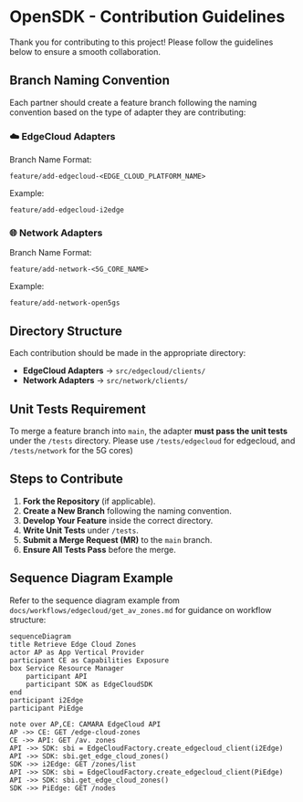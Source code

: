 # OpenSDK - Contribution Guidelines

Thank you for contributing to this project! Please follow the guidelines below to ensure a smooth collaboration.

## Branch Naming Convention
Each partner should create a feature branch following the naming convention based on the type of adapter they are contributing:


### ☁️ EdgeCloud Adapters
Branch Name Format:
```
feature/add-edgecloud-<EDGE_CLOUD_PLATFORM_NAME>
```
Example:
```
feature/add-edgecloud-i2edge
```

### 🌐 Network Adapters
Branch Name Format:
```
feature/add-network-<5G_CORE_NAME>
```
Example:
```
feature/add-network-open5gs
```

## Directory Structure
Each contribution should be made in the appropriate directory:
- **EdgeCloud Adapters** → `src/edgecloud/clients/`
- **Network Adapters** → `src/network/clients/`

## Unit Tests Requirement
To merge a feature branch into `main`, the adapter **must pass the unit tests** under the `/tests` directory. Please use `/tests/edgecloud` for edgecloud, and `/tests/network` for the 5G cores)

## Steps to Contribute
1. **Fork the Repository** (if applicable).
2. **Create a New Branch** following the naming convention.
3. **Develop Your Feature** inside the correct directory.
4. **Write Unit Tests** under `/tests`.
5. **Submit a Merge Request (MR)** to the `main` branch.
6. **Ensure All Tests Pass** before the merge.

## Sequence Diagram Example
Refer to the sequence diagram example from `docs/workflows/edgecloud/get_av_zones.md` for guidance on workflow structure:

```mermaid
sequenceDiagram
title Retrieve Edge Cloud Zones
actor AP as App Vertical Provider
participant CE as Capabilities Exposure
box Service Resource Manager
    participant API
    participant SDK as EdgeCloudSDK
end
participant i2Edge
participant PiEdge

note over AP,CE: CAMARA EdgeCloud API
AP ->> CE: GET /edge-cloud-zones
CE ->> API: GET /av. zones
API ->> SDK: sbi = EdgeCloudFactory.create_edgecloud_client(i2Edge)
API ->> SDK: sbi.get_edge_cloud_zones()
SDK ->> i2Edge: GET /zones/list
API ->> SDK: sbi = EdgeCloudFactory.create_edgecloud_client(PiEdge)
API ->> SDK: sbi.get_edge_cloud_zones()
SDK ->> PiEdge: GET /nodes
```
